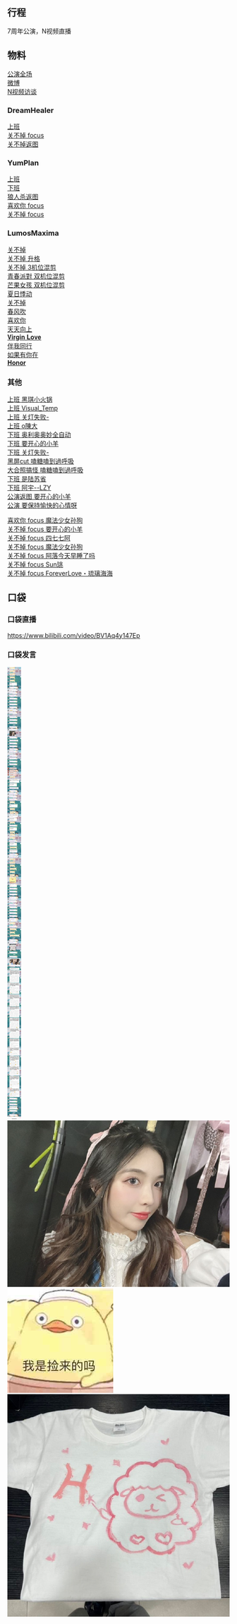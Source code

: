 ## 行程
7周年公演，N视频直播

## 物料
[公演全场](https://www.bilibili.com/video/BV15P4y1c7ye)<br>
[微博](https://weibo.com/5228056212/LhscwzWLi)<br>
[N视频访谈](https://www.bilibili.com/video/BV1jq4y147Qb)
### DreamHealer
[上班](https://weibo.com/6375088879/LhocXg0y8)<br>
[关不掉 focus](https://weibo.com/6375088879/LhqDenkrw)<br>
[关不掉返图](https://weibo.com/6375088879/LhqUvBb7x)<br>
### YumPlan
[上班](https://weibo.com/7335378002/LhoclsLkx)<br>
[下班](https://weibo.com/7335378002/LhsuoqdSG)<br>
[狼人杀返图](https://weibo.com/7335378002/LhpLYxyro)<br>
[喜欢你 focus](https://weibo.com/7335378002/LhrL089I4)<br>
[关不掉 focus](https://weibo.com/7335378002/LhsItdLCZ)<br>

### LumosMaxima
[关不掉](https://weibo.com/7726863056/LhqD1neaX)<br>
[关不掉 升格](https://weibo.com/7726863056/Lht60qu58)<br>
[关不掉 3机位混剪](https://weibo.com/7726863056/LhznUAuww)<br>
[青春派對 双机位混剪](https://weibo.com/7726863056/LhG0ycn30)<br>
[芒果女孩 双机位混剪](https://weibo.com/7726863056/LhJcjDPst)<br>
[夏日悸动](https://weibo.com/7726863056/LhU7HEk9Y)<br>
[关不掉](https://weibo.com/7726863056/LhRt6eS8V)<br>
[春风吹](https://weibo.com/7726863056/LhSDza5LA)<br>
[喜欢你](https://weibo.com/7726863056/Li3Czr9eA)<br>
[天天向上](https://weibo.com/7726863056/Li2dhepFx)<br>
[𝐕𝐢𝐫𝐠𝐢𝐧 𝐋𝐨𝐯𝐞](https://weibo.com/7726863056/Li0fKtcgi)<br>
[伴我同行](https://weibo.com/7726863056/Lib9ymquD)<br>
[如果有你在](https://weibo.com/7726863056/LibXwy9RY)<br>
[𝐇𝐨𝐧𝐨𝐫](https://weibo.com/7726863056/LianPzuFZ)<br>
### 其他
[上班 黑琪小火锅](https://weibo.com/6448845383/LhocmDAN1)<br>
[上班 Visual_Temp](https://weibo.com/5693486987/Lhoi0cI1m)<br>
[上班 关灯失败-](https://weibo.com/6874698350/LhogxswLm)<br>
[上班 o陳大](https://weibo.com/5272281290/LhoY8EjWE)<br>
[下班 奥利奥奥妙全自动](https://weibo.com/6421281458/LhryTyYai)<br>
[下班 要开心的小羊](https://weibo.com/7450158090/LhrSj7w9b)<br>
[下班 关灯失败-](https://weibo.com/6874698350/LhrqJ6Li3)<br>
[黑屏cut 嗑糖嗑到過呼吸](https://weibo.com/7643274135/LhqwItfVB)<br>
[大合照搞怪 嗑糖嗑到過呼吸](https://weibo.com/7643274135/Lhr1308Wq)<br>
[下班 是陆苏省](https://weibo.com/6759245487/LhrFBzUET)<br>
[下班 阿宇--LZY](https://weibo.com/5499807573/LhtjCkWnO)<br>
[公演返图  要开心的小羊](https://weibo.com/7450158090/LhC5aCA4M)<br>
[公演 要保持愉快的心情呀](https://weibo.com/6409281868/LiboviQAB)<br>

[喜欢你 focus 魔法少女孙狗](https://weibo.com/3221966545/LhCHR9jZS)<br>
[关不掉 focus 要开心的小羊](https://weibo.com/7450158090/LhxCR7y70)<br>
[关不掉 focus 四七七阿](https://weibo.com/5873762247/LhxztlGtJ)<br>
[关不掉 focus 魔法少女孙狗](https://weibo.com/3221966545/LhCXkknKM)<br>
[关不掉 focus 阿落今天早睡了吗](https://weibo.com/6720082228/LhrA0r6sl)<br>
[关不掉 focus Sun珧](https://weibo.com/1718044813/Lhsw4FiMr)<br>
[关不掉 focus ForeverLove・琉璃海海](https://weibo.com/7610635463/LhL0czVl5)
## 口袋
### 口袋直播
https://www.bilibili.com/video/BV1Aq4y147Ep
### 口袋发言
![口袋发言](./pocket48/imgs/messages1.jpeg)<br>
![口袋发言](./pocket48/imgs/P1.jpeg)<br>
![口袋发言](./pocket48/imgs/P2.jpeg)<br>
![口袋发言](./pocket48/imgs/P3.jpeg)<br>

